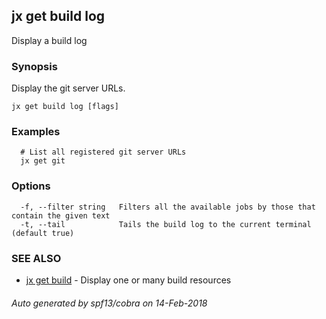 ## jx get build log

Display a build log

### Synopsis


Display the git server URLs.

```
jx get build log [flags]
```

### Examples

```
  # List all registered git server URLs
  jx get git
```

### Options

```
  -f, --filter string   Filters all the available jobs by those that contain the given text
  -t, --tail            Tails the build log to the current terminal (default true)
```

### SEE ALSO
* [jx get build](jx_get_build.md)	 - Display one or many build resources

###### Auto generated by spf13/cobra on 14-Feb-2018
